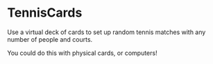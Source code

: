 # TennisCards

Use a virtual deck of cards to set up random tennis matches with any number of people and courts.

You could do this with physical cards, or computers!
